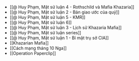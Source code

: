 - [[@ Huy Phạm, Mật sử luận 4 - Rothschild và Mafia Khazaria]]
- [[@ Huy Phạm, Mật sử luận 2 - Bản giao ước của quỷ]]
- [[@ Huy Phạm, Mật sử luận 5 - KMR]]
- [[@ Huy Phạm, Mật sử luận 6]]
- [[@ Huy Phạm, Mật sử luận 3 - Lịch sử Khazaria Mafia]]
- [[@ Huy Pham, Mật sử luận series]]
- [[@ Huy Phạm, Mật sử luận 1 - Bí mật trụ sở CIA]]
- [[Khazarian Mafia]]
- [[Cách mạng tháng 10 Nga]]
- [[Operation Paperclip]]
